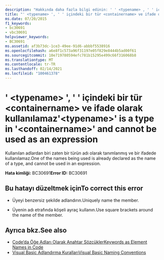 ```yaml
---
description: "Hakkında daha fazla bilgi edinin: ' ' <typename> , ' ' içindeki bir türdür <containername> ve ifade olarak kullanılamaz"
title: "' <typename> ', ' ' içindeki bir tür <containername> ve ifade olarak kullanılamaz"
ms.date: 07/20/2015
f1_keywords:
- bc30691
- vbc30691
helpviewer_keywords:
- BC30691
ms.assetid: af3b73dc-1ce3-49ee-91d6-abbbf5538916
ms.openlocfilehash: a6e8f1c573a96f31197e05f829e8444b5ad00f61
ms.sourcegitcommit: 10e719780594efc781b15295e499c66f316068b8
ms.translationtype: MT
ms.contentlocale: tr-TR
ms.lasthandoff: 02/14/2021
ms.locfileid: "100461378"
---
```

# <a name="typename-is-a-type-in-containername-and-cannot-be-used-as-an-expression"></a><span data-ttu-id="ea866-103">' \<typename> ', ' ' içindeki bir tür \<containername> ve ifade olarak kullanılamaz</span><span class="sxs-lookup"><span data-stu-id="ea866-103">'\<typename>' is a type in '\<containername>' and cannot be used as an expression</span></span>

<span data-ttu-id="ea866-104">Kullanılan adlardan biri zaten bir türün adı olarak tanımlanmış ve bir ifadede kullanılamaz.</span><span class="sxs-lookup"><span data-stu-id="ea866-104">One of the names being used is already declared as the name of a type, and cannot be used in an expression.</span></span>  
  
 <span data-ttu-id="ea866-105">**Hata kimliği:** BC30691</span><span class="sxs-lookup"><span data-stu-id="ea866-105">**Error ID:** BC30691</span></span>  
  
## <a name="to-correct-this-error"></a><span data-ttu-id="ea866-106">Bu hatayı düzeltmek için</span><span class="sxs-lookup"><span data-stu-id="ea866-106">To correct this error</span></span>  
  
- <span data-ttu-id="ea866-107">Üyeyi benzersiz şekilde adlandırın.</span><span class="sxs-lookup"><span data-stu-id="ea866-107">Uniquely name the member.</span></span>  
  
- <span data-ttu-id="ea866-108">Üyenin adı etrafında köşeli ayraç kullanın.</span><span class="sxs-lookup"><span data-stu-id="ea866-108">Use square brackets around the name of the member.</span></span>  
  
## <a name="see-also"></a><span data-ttu-id="ea866-109">Ayrıca bkz.</span><span class="sxs-lookup"><span data-stu-id="ea866-109">See also</span></span>

- [<span data-ttu-id="ea866-110">Code’da Öğe Adları Olarak Anahtar Sözcükler</span><span class="sxs-lookup"><span data-stu-id="ea866-110">Keywords as Element Names in Code</span></span>](../programming-guide/program-structure/keywords-as-element-names-in-code.md)
- [<span data-ttu-id="ea866-111">Visual Basic Adlandırma Kuralları</span><span class="sxs-lookup"><span data-stu-id="ea866-111">Visual Basic Naming Conventions</span></span>](../programming-guide/program-structure/naming-conventions.md)
